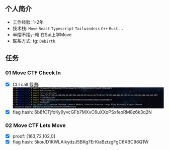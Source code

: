 ## 个人简介

- 工作经验: 1-2年
- 技术栈: `Move` `React` `Typescript` `Tailwindcss` `C++` `Rust` ...
- ~~半摆不摆，赖~~ 在Sui上学Move
- 联系方式: tg: `Debirth`

## 任务

### 01 Move CTF Check In
- [x] CLI call 截图: ![task1](./images/task1.png)
- [x] flag hash: 6b8fCTjfoKy9yvcGFb7MXvC6uXXoPSxfeoRM8z6k3q2N

### 02 Move CTF Lets Move
- [x] proof: [163,72,102,0]
- [x] flag hash: 5korJD1KWLAikydzJ5BKg7ErKiaBztzgFgC6XBC96Q1W